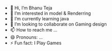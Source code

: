 - 👋 Hi, I’m Bhanu Teja
- 👀 I’m interested in model & Renderring
- 🌱 I’m currently learning java
- 💞️ I’m looking to collaborate on Gaming design
- 📫 How to reach me ...
- 😄 Pronouns: ...
- ⚡ Fun fact: I Play Games

<!---
BhanuTeja1224/BhanuTeja1224 is a ✨ special ✨ repository because its `README.md` (this file) appears on your GitHub profile.
You can click the Preview link to take a look at your changes.
--->
